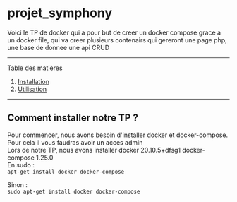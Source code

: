 # projet_symphony

Voici le TP de docker qui a pour but de creer un docker compose grace a un docker file, qui va creer plusieurs contenairs qui gereront une page php, une base de donnee une api CRUD  

*******
Table des matières  
 1. [Installation](#installation)
 2. [Utilisation](#use)
*******

<div id='installation'/>  

## Comment installer notre TP ?  

<div id='prerequis'/>  
  
Pour commencer, nous avons besoin d'installer docker et docker-compose.  
Pour cela il vous faudras avoir un acces admin  
Lors de notre TP, nous avons installer docker 20.10.5+dfsg1 docker-compose 1.25.0   
En sudo :  
`apt-get install docker docker-compose`  
  
Sinon :  
`sudo apt-get install docker docker-compose`  
